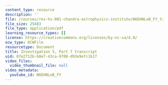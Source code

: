 ```yaml
---
content_type: resource
description: ''
file: /courses/res-hs-001-chandra-astrophysics-institute/N6EHNLoB_FY_transcript.pdf
file_size: 25483
file_type: application/pdf
learning_resource_types: []
license: https://creativecommons.org/licenses/by-nc-sa/4.0/
ocw_type: OCWFile
resourcetype: Document
title: Investigation 5, Part 7 transcript
uid: 87e2712b-b8e7-43ca-9788-d93e9efc1b17
video_files:
  video_thumbnail_file: null
video_metadata:
  youtube_id: N6EHNLoB_FY
---
```

